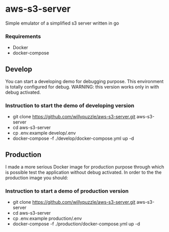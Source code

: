 # aws-s3-server

Simple emulator of a simplified s3 server written in go

### Requirements
- Docker
- docker-compose

## Develop

You can start a developing demo for debugging purpose. This environment is totally configured for debug.
WARNING: this version works only in with debug activated.

### Instruction to start the demo of developing version
- git clone https://github.com/willypuzzle/aws-s3-server.git aws-s3-server
- cd aws-s3-server
- cp .env.example develop/.env
- docker-compose  -f ./develop/docker-compose.yml up -d

## Production

I made a more serious Docker image for production purpose through which is possible test the application without debug activated.
In order to the the production image you should:

### Instruction to start a demo of production version
- git clone https://github.com/willypuzzle/aws-s3-server.git aws-s3-server
- cd aws-s3-server
- cp .env.example production/.env
- docker-compose  -f ./production/docker-compose.yml up -d